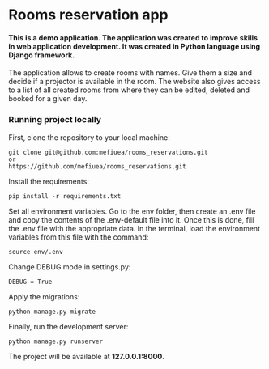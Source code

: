 # Rooms reservation app
#### This is a demo application. The application was created to improve skills in web application development. It was created in Python language using Django framework.
The application allows to create rooms with names. Give them a size and decide if a projector is available in the room.
The website also gives access to a list of all created rooms from where they can be edited, deleted and booked for a given day.

### Running project locally

First, clone the repository to your local machine:

```
git clone git@github.com:mefiuea/rooms_reservations.git
or
https://github.com/mefiuea/rooms_reservations.git
```

Install the requirements:

```
pip install -r requirements.txt

```

Set all environment variables. 
Go to the env folder, then create an .env file and copy the contents of the .env-default file into it. 
Once this is done, fill the .env file with the appropriate data. 
In the terminal, load the environment variables from this file with the command:

```
source env/.env
```

Change DEBUG mode in settings.py:

```
DEBUG = True
```

Apply the migrations:

```
python manage.py migrate
```

Finally, run the development server:

```
python manage.py runserver
```

The project will be available at **127.0.0.1:8000**.